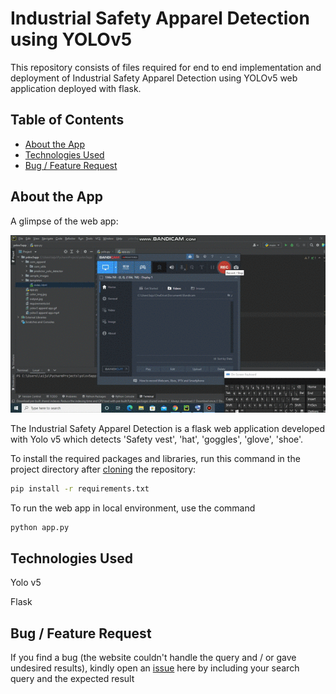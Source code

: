# Industrial Safety Apparel Detection using YOLOv5


This repository consists of files required for end to end implementation and deployment of Industrial Safety Apparel Detection using YOLOv5 web application deployed with flask.

## Table of Contents
  * [About the App](#about-the-app)
  * [Technologies Used](#technologies-used)
  * [Bug / Feature Request](#bug---feature-request)


## About the App

A glimpse of the web app:

![GIF](readme_resources/apparel.gif)

The Industrial Safety Apparel Detection is a flask web application developed with Yolo v5 which detects 'Safety vest', 'hat', 'goggles', 'glove', 'shoe'.

To install the required packages and libraries, run this command in the project directory after [cloning](https://github.com/laijupjoy/Industrial-Safety-Apparel-Detection-using-YOLOv5) the repository:
```bash
pip install -r requirements.txt
```
To run the web app in local environment, use the command
```bash
python app.py
```

## Technologies Used

   Yolo v5

   Flask

## Bug / Feature Request

If you find a bug (the website couldn't handle the query and / or gave undesired results), kindly open an [issue](https://github.com/laijupjoy/Industrial-Safety-Apparel-Detection-using-YOLOv5/issues) here by including your search query and the expected result

